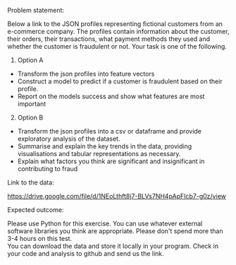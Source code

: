 Problem statement:



Below a link to the JSON profiles representing fictional customers from an e-commerce company. The profiles contain information about the customer, their orders, their transactions, what payment methods they used and whether the customer is fraudulent or not. Your task is one of the following.

1) Option A
 * Transform the json profiles into feature vectors 
 * Construct a model to predict if a customer is fraudulent based on their profile.
 * Report on the models success and show what features are most important

2) Option B
 * Transform the json profiles into a csv or dataframe and provide exploratory analysis of the dataset.
 * Summarise and explain the key trends in the data, providing visualisations and tabular representations as necessary.
 * Explain what factors you think are significant and insignificant in contributing to fraud


Link to the data:

https://drive.google.com/file/d/1NEoLthft8j7-BLVs7NH4pApFIcb7-g0z/view

Expected outcome:


Please use Python for this exercise. You can use whatever external software libraries you think are appropriate. 
Please don't spend more than 3-4 hours on this test.  
You can download the data and store it locally in your program. 
Check in your code and analysis to github and send us the link.

